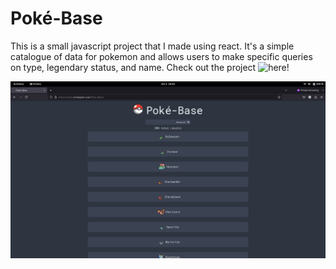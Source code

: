 # Poké-Base

This is a small javascript project that I made using react. 
It's a simple catalogue of data for pokemon and allows users to make specific queries on type, legendary status, and name. 
Check out the project ![here](https://www.erichayter.com/Poke-Base/)!

![Screenshot of homepage of website](images/home_page.png)

